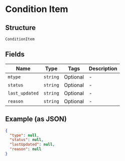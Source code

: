 
# Condition Item

## Structure

`ConditionItem`

## Fields

| Name | Type | Tags | Description |
|  --- | --- | --- | --- |
| `mtype` | `string` | Optional | - |
| `status` | `string` | Optional | - |
| `last_updated` | `string` | Optional | - |
| `reason` | `string` | Optional | - |

## Example (as JSON)

```json
{
  "type": null,
  "status": null,
  "lastUpdated": null,
  "reason": null
}
```

